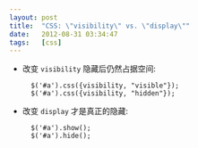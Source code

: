 ```yaml
---
layout: post
title:  "CSS: \"visibility\" vs. \"display\""
date:   2012-08-31 03:34:47
tags:   [css]
---
```



* 改变 `visibility` 隐藏后仍然占据空间:

        $('#a').css({visibility, "visible"});
        $('#a').css({visibility, "hidden"});

* 改变 `display` 才是真正的隐藏:

        $('#a').show();
        $('#a').hide();

